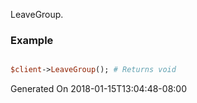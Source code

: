 LeaveGroup.
### Example

```perl

$client->LeaveGroup(); # Returns void
```


Generated On 2018-01-15T13:04:48-08:00
